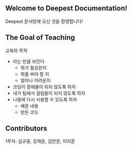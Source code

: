 ## Welcome to Deepest Documentation!

Deepest 문서방에 오신 것을 환영합니다!

## The Goal of Teaching

교육의 목적

* 아는 만큼 보인다
	* 뭐가 필요한지
	* 뭐를 써야 할 지
	* 얼마나 어려운지
* 코딩이 장애물이 되지 않도록 하자
* 내가 팀에서 걸림돌이 되지 않도록 하자
* 나중에 다시 사용할 수 있도록 하자
	* 배운 내용
	* 만든 코드

## Contributors

1주차: 심규홍, 강재윤, 김만준, 이지훈